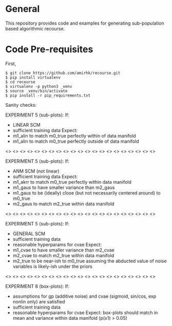 # General

This repository provides code and examples for generating sub-population based algorithmic recourse.

# Code Pre-requisites

First,
```console
$ git clone https://github.com/amirhk/recourse.git
$ pip install virtualenv
$ cd recourse
$ virtualenv -p python3 _venv
$ source _venv/bin/activate
$ pip install -r pip_requirements.txt
```



Sanity checks:

EXPERIMENT 5 (sub-plots):
If:
* LINEAR SCM
* sufficient training data
Expect:
* m1_alin to match m0_true perfectly within of data manifold
* m1_alin to match m0_true perfectly outside of data manifold

<> <> <> <> <> <> <> <> <> <> <> <> <> <> <> <> <> <> <> <> <>

EXPERIMENT 5 (sub-plots):
If:
* ANM SCM (not linear)
* sufficient training data
Expect:
* m1_akrr to match m0_true perfectly within data manifold
* m1_gaus to have smaller variance than m2_gaus
* m1_gaus to be (ideally) close (but not necessarily centered around) to m0_true
* m2_gaus to match m2_true within data manifold

<> <> <> <> <> <> <> <> <> <> <> <> <> <> <> <> <> <> <> <> <>

EXPERIMENT 5 (sub-plots):
If:
* GENERAL SCM
* sufficient training data
* reasonable hyperparams for cvae
Expect:
* m1_cvae to have smaller variance than m2_cvae
* m2_cvae to match m2_true within data manifold
* m2_true to be near-ish to m0_true assuming the abducted value of noise variables is likely-ish under the priors

<> <> <> <> <> <> <> <> <> <> <> <> <> <> <> <> <> <> <> <> <>

EXPERIMENT 8 (box-plots):
If:
* assumptions for gp (additive noise) and cvae (sigmoid, sin/cos, exp nonlin only) are satisfied
* sufficient training data
* reasonable hyperparams for cvae
Expect: box-plots should match in mean and variance within data manifold (p(x1) > 0.05)

